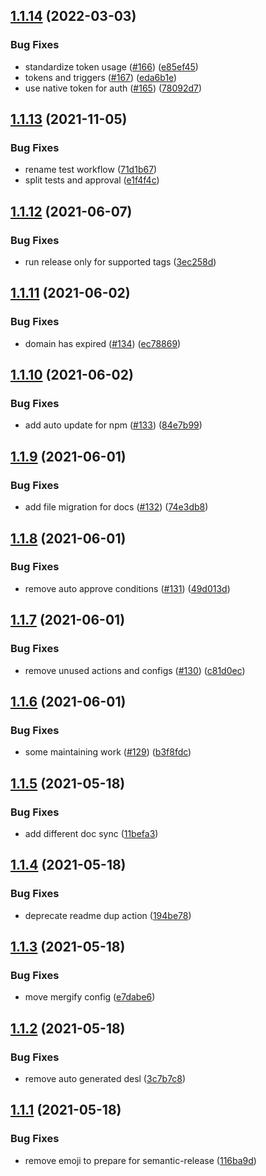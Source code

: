 ## [1.1.14](https://github.com/tianhaoz95/fastlane-plugin-flutter_version/compare/v1.1.13...v1.1.14) (2022-03-03)


### Bug Fixes

* standardize token usage ([#166](https://github.com/tianhaoz95/fastlane-plugin-flutter_version/issues/166)) ([e85ef45](https://github.com/tianhaoz95/fastlane-plugin-flutter_version/commit/e85ef4561fc1ce24f7c157fa6aac864200d4a01c))
* tokens and triggers ([#167](https://github.com/tianhaoz95/fastlane-plugin-flutter_version/issues/167)) ([eda6b1e](https://github.com/tianhaoz95/fastlane-plugin-flutter_version/commit/eda6b1e38c86d510ed635351f2c46c12e59885d4))
* use native token for auth ([#165](https://github.com/tianhaoz95/fastlane-plugin-flutter_version/issues/165)) ([78092d7](https://github.com/tianhaoz95/fastlane-plugin-flutter_version/commit/78092d7b18eee5731385cd0f11c4e7bf68abc811))

## [1.1.13](https://github.com/tianhaoz95/fastlane-plugin-flutter_version/compare/v1.1.12...v1.1.13) (2021-11-05)


### Bug Fixes

* rename test workflow ([71d1b67](https://github.com/tianhaoz95/fastlane-plugin-flutter_version/commit/71d1b671727db4d209a1634c76534bd97aff1a6a))
* split tests and approval ([e1f4f4c](https://github.com/tianhaoz95/fastlane-plugin-flutter_version/commit/e1f4f4c6c2251afe6d2802c0f1f2ce65bb67421e))

## [1.1.12](https://github.com/tianhaoz95/fastlane-plugin-flutter_version/compare/v1.1.11...v1.1.12) (2021-06-07)


### Bug Fixes

* run release only for supported tags ([3ec258d](https://github.com/tianhaoz95/fastlane-plugin-flutter_version/commit/3ec258d072c7c5ffae003ec4fd8ad76b374dc0d7))

## [1.1.11](https://github.com/tianhaoz95/fastlane-plugin-flutter_version/compare/v1.1.10...v1.1.11) (2021-06-02)


### Bug Fixes

* domain has expired ([#134](https://github.com/tianhaoz95/fastlane-plugin-flutter_version/issues/134)) ([ec78869](https://github.com/tianhaoz95/fastlane-plugin-flutter_version/commit/ec78869f219436463f3752a4005fdd8435d886f7))

## [1.1.10](https://github.com/tianhaoz95/fastlane-plugin-flutter_version/compare/v1.1.9...v1.1.10) (2021-06-02)


### Bug Fixes

* add auto update for npm ([#133](https://github.com/tianhaoz95/fastlane-plugin-flutter_version/issues/133)) ([84e7b99](https://github.com/tianhaoz95/fastlane-plugin-flutter_version/commit/84e7b99f27ea6af01312996f21609cbb9da6c7bf))

## [1.1.9](https://github.com/tianhaoz95/fastlane-plugin-flutter_version/compare/v1.1.8...v1.1.9) (2021-06-01)


### Bug Fixes

* add file migration for docs ([#132](https://github.com/tianhaoz95/fastlane-plugin-flutter_version/issues/132)) ([74e3db8](https://github.com/tianhaoz95/fastlane-plugin-flutter_version/commit/74e3db8338e2e1459c27f78ccaf03b3300c89c45))

## [1.1.8](https://github.com/tianhaoz95/fastlane-plugin-flutter_version/compare/v1.1.7...v1.1.8) (2021-06-01)


### Bug Fixes

* remove auto approve conditions ([#131](https://github.com/tianhaoz95/fastlane-plugin-flutter_version/issues/131)) ([49d013d](https://github.com/tianhaoz95/fastlane-plugin-flutter_version/commit/49d013df08dda3c0e74e956d6dc6040d07205c3c))

## [1.1.7](https://github.com/tianhaoz95/fastlane-plugin-flutter_version/compare/v1.1.6...v1.1.7) (2021-06-01)


### Bug Fixes

* remove unused actions and configs ([#130](https://github.com/tianhaoz95/fastlane-plugin-flutter_version/issues/130)) ([c81d0ec](https://github.com/tianhaoz95/fastlane-plugin-flutter_version/commit/c81d0ec10b35df70ba4a653c574060df3b684724))

## [1.1.6](https://github.com/tianhaoz95/fastlane-plugin-flutter_version/compare/v1.1.5...v1.1.6) (2021-06-01)


### Bug Fixes

* some maintaining work ([#129](https://github.com/tianhaoz95/fastlane-plugin-flutter_version/issues/129)) ([b3f8fdc](https://github.com/tianhaoz95/fastlane-plugin-flutter_version/commit/b3f8fdcb0d7569b5d6526d4e9fde74ebcd997925))

## [1.1.5](https://github.com/tianhaoz95/fastlane-plugin-flutter_version/compare/v1.1.4...v1.1.5) (2021-05-18)


### Bug Fixes

* add different doc sync ([11befa3](https://github.com/tianhaoz95/fastlane-plugin-flutter_version/commit/11befa303f0acd758394bb090172ae0a09779b23))

## [1.1.4](https://github.com/tianhaoz95/fastlane-plugin-flutter_version/compare/v1.1.3...v1.1.4) (2021-05-18)


### Bug Fixes

* deprecate readme dup action ([194be78](https://github.com/tianhaoz95/fastlane-plugin-flutter_version/commit/194be78f4866dc2d8446a063f8cc4c462261ef2f))

## [1.1.3](https://github.com/tianhaoz95/fastlane-plugin-flutter_version/compare/v1.1.2...v1.1.3) (2021-05-18)


### Bug Fixes

* move mergify config ([e7dabe6](https://github.com/tianhaoz95/fastlane-plugin-flutter_version/commit/e7dabe647644e054609456f859afb311bd8694e0))

## [1.1.2](https://github.com/tianhaoz95/fastlane-plugin-flutter_version/compare/v1.1.1...v1.1.2) (2021-05-18)


### Bug Fixes

* remove auto generated desl ([3c7b7c8](https://github.com/tianhaoz95/fastlane-plugin-flutter_version/commit/3c7b7c86935418e2c6c91e00d995abca0797a20b))

## [1.1.1](https://github.com/tianhaoz95/fastlane-plugin-flutter_version/compare/v1.1.0...v1.1.1) (2021-05-18)


### Bug Fixes

* remove emoji to prepare for semantic-release ([116ba9d](https://github.com/tianhaoz95/fastlane-plugin-flutter_version/commit/116ba9d89e9c24f8c5eb160e971c02efb7382f4b))

